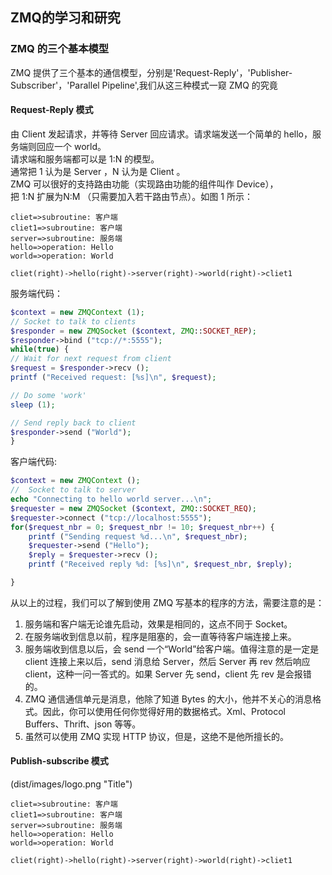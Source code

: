 ## ZMQ的学习和研究
### ZMQ 的三个基本模型
ZMQ 提供了三个基本的通信模型，分别是'Request-Reply'，'Publisher-Subscriber'，'Parallel Pipeline',我们从这三种模式一窥 ZMQ 的究竟
#### Request-Reply 模式
由 Client 发起请求，并等待 Server 回应请求。请求端发送一个简单的 hello，服务端则回应一个 world。  
请求端和服务端都可以是 1:N 的模型。  
通常把 1 认为是 Server ，N 认为是 Client 。  
ZMQ 可以很好的支持路由功能（实现路由功能的组件叫作 Device），  
把 1:N 扩展为N:M （只需要加入若干路由节点）。如图 1 所示：
```flow
cliet=>subroutine: 客户端
cliet1=>subroutine: 客户端
server=>subroutine: 服务端
hello=>operation: Hello
world=>operation: World

cliet(right)->hello(right)->server(right)->world(right)->cliet1
```
服务端代码：
```php
$context = new ZMQContext (1);
// Socket to talk to clients
$responder = new ZMQSocket ($context, ZMQ::SOCKET_REP);
$responder->bind ("tcp://*:5555");
while(true) {
// Wait for next request from client
$request = $responder->recv ();
printf ("Received request: [%s]\n", $request);

// Do some 'work'
sleep (1);

// Send reply back to client
$responder->send ("World");
}
```
客户端代码:
```php
$context = new ZMQContext ();
//  Socket to talk to server
echo "Connecting to hello world server...\n";
$requester = new ZMQSocket ($context, ZMQ::SOCKET_REQ);
$requester->connect ("tcp://localhost:5555");
for($request_nbr = 0; $request_nbr != 10; $request_nbr++) {
    printf ("Sending request %d...\n", $request_nbr);
    $requester->send ("Hello");
    $reply = $requester->recv ();
    printf ("Received reply %d: [%s]\n", $request_nbr, $reply);

}
```
从以上的过程，我们可以了解到使用 ZMQ 写基本的程序的方法，需要注意的是：
1. 服务端和客户端无论谁先启动，效果是相同的，这点不同于 Socket。
2. 在服务端收到信息以前，程序是阻塞的，会一直等待客户端连接上来。
3. 服务端收到信息以后，会 send 一个“World”给客户端。值得注意的是一定是 client 连接上来以后，send 消息给 Server，然后 Server 再 rev 然后响应 client，这种一问一答式的。如果 Server 先 send，client 先 rev 是会报错的。
4. ZMQ 通信通信单元是消息，他除了知道 Bytes 的大小，他并不关心的消息格式。因此，你可以使用任何你觉得好用的数据格式。Xml、Protocol Buffers、Thrift、json 等等。
5. 虽然可以使用 ZMQ 实现 HTTP 协议，但是，这绝不是他所擅长的。

#### Publish-subscribe 模式
(dist/images/logo.png "Title")
```flow
cliet=>subroutine: 客户端
cliet1=>subroutine: 客户端
server=>subroutine: 服务端
hello=>operation: Hello
world=>operation: World

cliet(right)->hello(right)->server(right)->world(right)->cliet1
```
